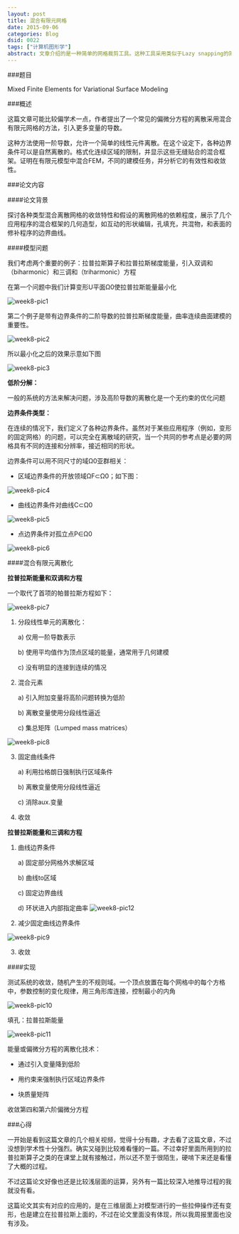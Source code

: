 ```yaml
---
layout: post
title: 混合有限元网格
date: 2015-09-06
categories: Blog
dsid: 0022
tags: ["计算机图形学"]
abstract: 文章介绍的是一种简单的网格裁剪工具。这种工具采用类似于Lazy snapping的简单操作，用在了3D模型上。这种简单体现在了它不需要用户精确地指定裁切的边缘，也不需要太多的操作，只需要示意性的几个笔划，就达到对3D模型的“部位”区分。并且在这个基础上，工具运用其他简单的笔划和按键组合，实现了对区分后的部位进行边缘调整，裁剪，拼接，甚至是编辑操作。
---
```


###题目

Mixed Finite Elements for Variational Surface Modeling

###概述

这篇文章可能比较偏学术一点，作者提出了一个常见的偏微分方程的离散采用混合有限元网格的方法，引入更多变量的导数。

这种方法使用一阶导数，允许一个简单的线性元件离散。在这个设定下，各种边界条件可以是自然离散的。格式化连续区域的限制，并显示这些无缝贴合的混合框架。证明在有限元模型中混合FEM，不同的建模任务，并分析它的有效性和收敛性。

###论文内容

####论文背景

探讨各种类型混合离散网格的收敛特性和假设的离散网格的依赖程度，展示了几个应用程序的混合框架的几何造型，如互动的形状编辑，孔填充，共混物，和表面的修补程序的边界曲线。

####模型问题

我们考虑两个重要的例子：拉普拉斯算子和拉普拉斯梯度能量，引入双调和（biharmonic）和三调和（triharmonic）方程

在第一个问题中我们计算变形U平面Ω0使拉普拉斯能量最小化

![week8-pic1](/photo/week8/pic1.png) 

第二个例子是带有边界条件的二阶导数的拉普拉斯梯度能量，曲率连续曲面建模的重要性。

![week8-pic2](/photo/week8/pic2.png) 

所以最小化之后的效果示意如下图

![week8-pic3](/photo/week8/pic3.png) 

**低阶分解：**

一般的系统的方法来解决问题，涉及高阶导数的离散化是一个无约束的优化问题

**边界条件类型：**

在连续的情况下，我们定义了各种边界条件。虽然对于某些应用程序（例如，变形的固定网格）的问题，可以完全在离散域的研究，当一个共同的参考点是必要的网格具有不同的连接和分辨率，接近相同的形状。

边界条件可以用不同尺寸的域Ω0亚群相关：

- 区域边界条件的开放领域ΩF⊂Ω0；如下图：

![week8-pic4](/photo/week8/pic4.png) 

- 曲线边界条件对曲线C⊂Ω0

![week8-pic5](/photo/week8/pic5.png) 

- 点边界条件对孤立点P∈Ω0

![week8-pic6](/photo/week8/pic6.png) 

####混合有限元离散化

**拉普拉斯能量和双调和方程**

一个取代了首项的帕普拉斯方程如下：

![week8-pic7](/photo/week8/pic7.png) 

1.	分段线性单元的离散化：

	a)	仅用一阶导数表示

	b)	使用平均值作为顶点区域的能量，通常用于几何建模

	c)	没有明显的连接到连续的情况

2.	混合元素

	a)	引入附加变量将高阶问题转换为低阶

	b)	离散变量使用分段线性逼近

	c)	集总矩阵（Lumped mass matrices）

![week8-pic8](/photo/week8/pic8.png) 

3.	固定曲线条件

	a)	利用拉格朗日强制执行区域条件

	b)	离散变量使用分段线性逼近

	c)	消除aux.变量

4.	收敛

**拉普拉斯能量和三调和方程**

1.	曲线边界条件

	a)	固定部分网格外求解区域

	b)	曲线to区域
	
	c)	固定边界曲线
	
	d)	环状进入内部指定曲率 ![week8-pic12](/photo/week8/pic12.png) 

2.	减少固定曲线边界条件

![week8-pic9](/photo/week8/pic9.png) 

3.	收敛

####实现

测试系统的收敛，随机产生的不规则域。一个顶点放置在每个网格中的每个方格中，参数控制的变化规律，用三角形库连接，控制最小的内角

![week8-pic10](/photo/week8/pic10.png) 

填孔：拉普拉斯能量

![week8-pic11](/photo/week8/pic11.png) 

能量或偏微分方程的离散化技术：

- 通过引入变量降到低阶

- 用约束来强制执行区域边界条件

- 块质量矩阵

收敛第四和第六阶偏微分方程

###心得

一开始是看到这篇文章的几个相关视频，觉得十分有趣，才去看了这篇文章，不过没想到学术性十分强烈。确实又碰到比较难看懂的一篇。不过幸好里面所用到的拉普拉斯算子之类的在课堂上就有接触过，所以还不至于很陌生，硬啃下来还是看懂了大概的过程。

不过这篇论文好像也还是比较浅层面的运算，另外有一篇比较深入地推导过程的我就没有看。

这篇论文其实有对应的应用的，是在三维层面上对模型进行的一些拉伸操作还有变形，也是建立在拉普拉斯上面的，不过在论文里面没有体现，所以我周报里面也没有涉及。